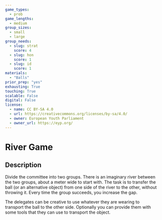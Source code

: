 ```yaml
---
game_types:
  - prob
game_lengths:
  - medium
group_sizes:
  - small
  - large
group_needs:
  - slug: strat
    score: 4
  - slug: hon
    score: 1
  - slug: id
    score: 1
materials:
  - "Balls"
prior_prep: "yes"
exhausting: True
touching: True
scalable: False
digital: False
license:
  - name: CC BY-SA 4.0
  - url: https://creativecommons.org/licenses/by-sa/4.0/
  - owner: European Youth Parliament
  - owner_url: https://eyp.org/
---
```

# River Game

## Description
Divide the committee into two groups. There is an imaginary river between the two groups, about a meter wide to start with. The task is to transfer the ball (or an alternative object) from one side of the river to the other, without throwing it. Every time the group succeeds, you increase the gap. 

  The delegates can be creative to use whatever they are wearing to transport the ball to the other side. Optionally you can provide them with some tools that they can use to transport the object.
